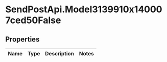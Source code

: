 # SendPostApi.Model3139910x140007ced50False

## Properties
Name | Type | Description | Notes
------------ | ------------- | ------------- | -------------


